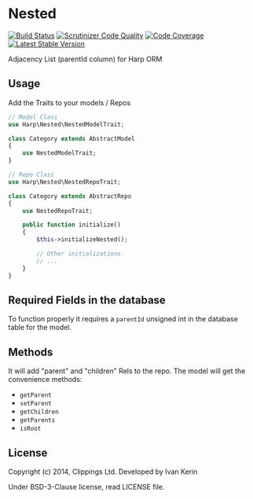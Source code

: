 Nested
======

[![Build Status](https://travis-ci.org/harp-orm/nested.svg?branch=master)](https://travis-ci.org/harp-orm/nested)
[![Scrutinizer Code Quality](https://scrutinizer-ci.com/g/harp-orm/nested/badges/quality-score.png)](https://scrutinizer-ci.com/g/harp-orm/nested/)
[![Code Coverage](https://scrutinizer-ci.com/g/harp-orm/nested/badges/coverage.png)](https://scrutinizer-ci.com/g/harp-orm/nested/)
[![Latest Stable Version](https://poser.pugx.org/harp-orm/nested/v/stable.png)](https://packagist.org/packages/harp-orm/nested)

Adjacency List (parentId column) for Harp ORM

Usage
-----

Add the Traits to your models / Repos

```php
// Model Class
use Harp\Nested\NestedModelTrait;

class Category extends AbstractModel
{
    use NestedModelTrait;
}

// Repo Class
use Harp\Nested\NestedRepoTrait;

class Category extends AbstractRepo
{
    use NestedRepoTrait;

    public function initialize()
    {
        $this->initializeNested();

        // Other initializations
        // ...
    }
}

```

Required Fields in the database
-------------------------------

To function properly it requires a ``parentId`` unsigned int in the database table for the model.

Methods
-------

It will add "parent" and "children" Rels to the repo. The model will get the convenience methods:

- ``getParent``
- ``setParent``
- ``getChildren``
- ``getParents``
- ``isRoot``

License
-------

Copyright (c) 2014, Clippings Ltd. Developed by Ivan Kerin

Under BSD-3-Clause license, read LICENSE file.
